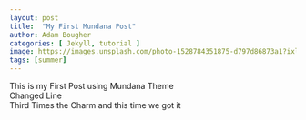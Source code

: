```yaml
---
layout: post
title:  "My First Mundana Post"
author: Adam Bougher
categories: [ Jekyll, tutorial ]
image: https://images.unsplash.com/photo-1528784351875-d797d86873a1?ixlib=rb-1.2.1&auto=format&fit=crop&w=750&q=80
tags: [summer]
---
```

This is my First Post using Mundana Theme<br>
Changed Line<br>
Third Times the Charm and this time we got it